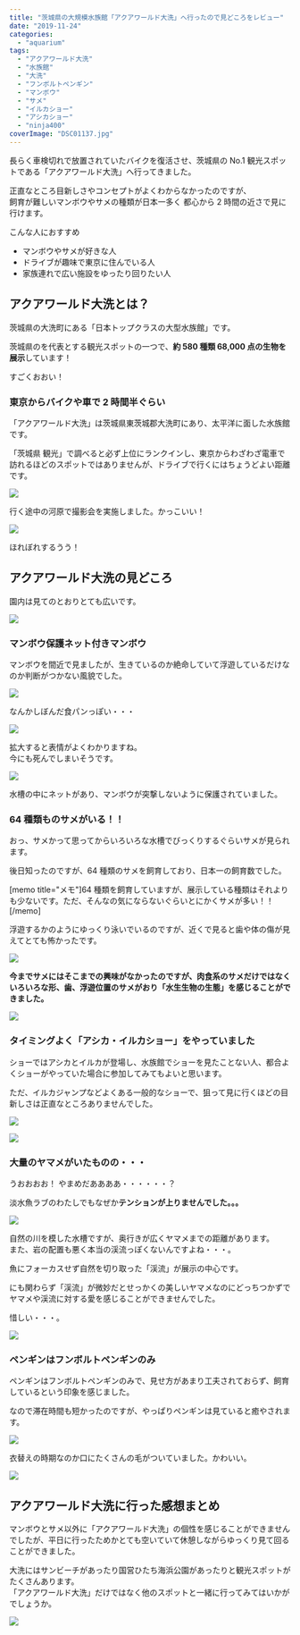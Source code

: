 ```yaml
---
title: "茨城県の大規模水族館「アクアワールド大洗」へ行ったので見どころをレビュー"
date: "2019-11-24"
categories:
  - "aquarium"
tags:
  - "アクアワールド大洗"
  - "水族館"
  - "大洗"
  - "フンボルトペンギン"
  - "マンボウ"
  - "サメ"
  - "イルカショー"
  - "アシカショー"
  - "ninja400"
coverImage: "DSC01137.jpg"
---
```


長らく車検切れで放置されていたバイクを復活させ、茨城県の No.1 観光スポットである「アクアワールド大洗」へ行ってきました。

正直なところ目新しさやコンセプトがよくわからなかったのですが、  
飼育が難しいマンボウやサメの種類が日本一多く 都心から 2 時間の近さで見に行けます。

こんな人におすすめ

- マンボウやサメが好きな人
- ドライブが趣味で東京に住んでいる人
- 家族連れで広い施設をゆったり回りたい人

## アクアワールド大洗とは？

茨城県の大洗町にある「日本トップクラスの大型水族館」です。

茨城県のを代表とする観光スポットの一つで、**約 580 種類 68,000 点の生物を展示**しています！

すごくおおい！

### 東京からバイクや車で 2 時間半ぐらい

「アクアワールド大洗」は茨城県東茨城郡大洗町にあり、太平洋に面した水族館です。

「茨城県 観光」で調べると必ず上位にランクインし、東京からわざわざ電車で訪れるほどのスポットではありませんが、ドライブで行くにはちょうどよい距離です。

![](images/DSC01114.jpg)

行く途中の河原で撮影会を実施しました。かっこいい！

![](images/DSC01115.jpg)

ほれぼれするうう！

## アクアワールド大洗の見どころ

園内は見てのとおりとても広いです。

![](images/DSC01158.jpg)

### マンボウ保護ネット付きマンボウ

マンボウを間近で見ましたが、生きているのか絶命していて浮遊しているだけなのか判断がつかない風貌でした。

![](images/DSC01137.jpg)

なんかしぼんだ食パンっぽい・・・

![](images/DSC01138.jpg)

拡大すると表情がよくわかりますね。  
今にも死んでしまいそうです。

![](images/DSC01139.jpg)

水槽の中にネットがあり、マンボウが突撃しないように保護されていました。

### 64 種類ものサメがいる！！

おっ、サメかって思ってからいろいろな水槽でびっくりするぐらいサメが見られます。

後日知ったのですが、64 種類のサメを飼育しており、日本一の飼育数でした。

\[memo title="メモ"\]64 種類を飼育していますが、展示している種類はそれよりも少ないです。ただ、そんなの気にならないぐらいとにかくサメが多い！！\[/memo\]

浮遊するかのようにゆっくり泳いでいるのですが、近くで見ると歯や体の傷が見えてとても怖かったです。

![](images/DSC01141.jpg)

**今までサメにはそこまでの興味がなかったのですが、肉食系のサメだけではなくいろいろな形、歯、浮遊位置のサメがおり「水生生物の生態」を感じることができました。**

![](images/DSC01140-1.jpg)

### タイミングよく「アシカ・イルカショー」をやっていました

ショーではアシカとイルカが登場し、水族館でショーを見たことない人、都合よくショーがやっていた場合に参加してみてもよいと思います。

ただ、イルカジャンプなどよくある一般的なショーで、狙って見に行くほどの目新しさは正直なところありませんでした。

![](images/DSC01119.jpg)

![](images/DSC01123.jpg)

### 大量のヤマメがいたものの・・・

うおおおお！ やまめだああああ・・・・・・？

淡水魚ラブのわたしでもなぜか**テンションが上りませんでした。。。**

![](images/DSC01162.jpg)

自然の川を模した水槽ですが、奥行きが広くヤマメまでの距離があります。  
また、岩の配置も悪く本当の渓流っぽくないんですよね・・・。

魚にフォーカスせず自然を切り取った「渓流」が展示の中心です。

にも関わらず「渓流」が微妙だとせっかくの美しいヤマメなのにどっちつかずでヤマメや渓流に対する愛を感じることができませんでした。

惜しい・・・。

![](images/DSC01161.jpg)

### ペンギンはフンボルトペンギンのみ

ペンギンはフンボルトペンギンのみで、見せ方があまり工夫されておらず、飼育しているという印象を感じました。

なので滞在時間も短かったのですが、やっぱりペンギンは見ていると癒やされます。

![](images/DSC01167.jpg)

衣替えの時期なのか口にたくさんの毛がついていました。かわいい。

![](images/DSC01176.jpg)

## アクアワールド大洗に行った感想まとめ

マンボウとサメ以外に「アクアワールド大洗」の個性を感じることができませんでしたが、平日に行ったためかとても空いていて休憩しながらゆっくり見て回ることができました。

大洗にはサンビーチがあったり国営ひたち海浜公園があったりと観光スポットがたくさんあります。  
「アクアワールド大洗」だけではなく他のスポットと一緒に行ってみてはいかがでしょうか。

![](images/DSC01132.jpg)
